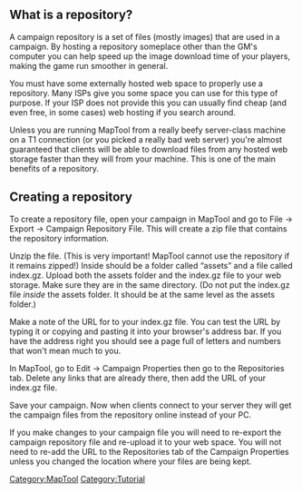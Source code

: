 What is a repository?
---------------------

A campaign repository is a set of files (mostly images) that are used in a campaign. By hosting a repository someplace other than the GM's computer you can help speed up the image download time of your players, making the game run smoother in general.

You must have some externally hosted web space to properly use a repository. Many ISPs give you some space you can use for this type of purpose. If your ISP does not provide this you can usually find cheap (and even free, in some cases) web hosting if you search around.

Unless you are running MapTool from a really beefy server-class machine on a T1 connection (or you picked a really bad web server) you're almost guaranteed that clients will be able to download files from any hosted web storage faster than they will from your machine. This is one of the main benefits of a repository.

Creating a repository
---------------------

To create a repository file, open your campaign in MapTool and go to File -&gt; Export -&gt; Campaign Repository File. This will create a zip file that contains the repository information.

Unzip the file. (This is very important! MapTool cannot use the repository if it remains zipped!) Inside should be a folder called “assets” and a file called index.gz. Upload both the assets folder and the index.gz file to your web storage. Make sure they are in the same directory. (Do not put the index.gz file *inside* the assets folder. It should be at the same level as the assets folder.)

Make a note of the URL for to your index.gz file. You can test the URL by typing it or copying and pasting it into your browser's address bar. If you have the address right you should see a page full of letters and numbers that won't mean much to you.

In MapTool, go to Edit -&gt; Campaign Properties then go to the Repositories tab. Delete any links that are already there, then add the URL of your index.gz file.

Save your campaign. Now when clients connect to your server they will get the campaign files from the repository online instead of your PC.

If you make changes to your campaign file you will need to re-export the campaign repository file and re-upload it to your web space. You will not need to re-add the URL to the Repositories tab of the Campaign Properties unless you changed the location where your files are being kept.

<Category:MapTool> <Category:Tutorial>